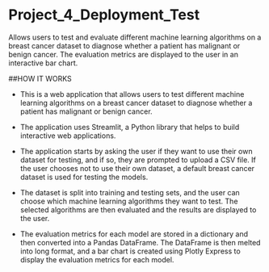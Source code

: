 # Project_4_Deployment_Test

Allows users to test and evaluate different machine learning algorithms on a breast cancer dataset to diagnose whether a patient has malignant or benign cancer. The evaluation metrics are displayed to the user in an interactive bar chart.

##HOW IT WORKS

- This is a web application that allows users to test different machine learning algorithms on a breast cancer dataset to diagnose whether a patient has malignant or benign cancer.

- The application uses Streamlit, a Python library that helps to build interactive web applications. 

- The application starts by asking the user if they want to use their own dataset for testing, and if so, they are prompted to upload a CSV file. If the user chooses not to use their own dataset, a default breast cancer dataset is used for testing the models.

- The dataset is split into training and testing sets, and the user can choose which machine learning algorithms they want to test. The selected algorithms are then evaluated and the results are displayed to the user.

- The evaluation metrics for each model are stored in a dictionary and then converted into a Pandas DataFrame. The DataFrame is then melted into long format, and a bar chart is created using Plotly Express to display the evaluation metrics for each model.


